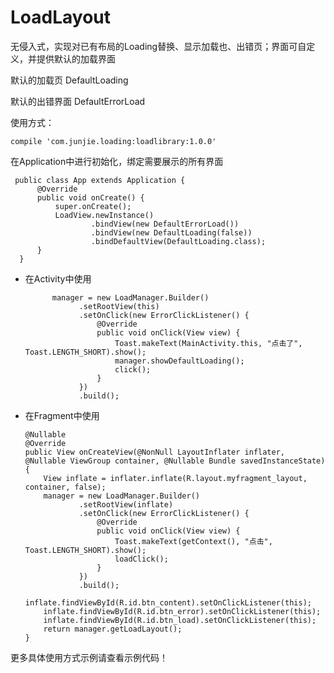# LoadLayout
无侵入式，实现对已有布局的Loading替换、显示加载也、出错页；界面可自定义，并提供默认的加载界面

默认的加载页    DefaultLoading

默认的出错界面  DefaultErrorLoad

使用方式：


    compile 'com.junjie.loading:loadlibrary:1.0.0'
  
  
在Application中进行初始化，绑定需要展示的所有界面
  
     public class App extends Application {
          @Override
          public void onCreate() {
              super.onCreate();
              LoadView.newInstance()
                      .bindView(new DefaultErrorLoad())
                      .bindView(new DefaultLoading(false))
                      .bindDefaultView(DefaultLoading.class);
          }
      }
    
  
* 在Activity中使用

            manager = new LoadManager.Builder()
                  .setRootView(this)
                  .setOnClick(new ErrorClickListener() {
                      @Override
                      public void onClick(View view) {
                          Toast.makeText(MainActivity.this, "点击了", Toast.LENGTH_SHORT).show();
                          manager.showDefaultLoading();
                          click();
                      }
                  })
                  .build();
                
                
* 在Fragment中使用
  
      @Nullable
      @Override
      public View onCreateView(@NonNull LayoutInflater inflater, @Nullable ViewGroup container, @Nullable Bundle savedInstanceState) {
          View inflate = inflater.inflate(R.layout.myfragment_layout, container, false);
          manager = new LoadManager.Builder()
                  .setRootView(inflate)
                  .setOnClick(new ErrorClickListener() {
                      @Override
                      public void onClick(View view) {
                          Toast.makeText(getContext(), "点击", Toast.LENGTH_SHORT).show();
                          loadClick();
                      }
                  })
                  .build();
          inflate.findViewById(R.id.btn_content).setOnClickListener(this);
          inflate.findViewById(R.id.btn_error).setOnClickListener(this);
          inflate.findViewById(R.id.btn_load).setOnClickListener(this);
          return manager.getLoadLayout();
      }


更多具体使用方式示例请查看示例代码！
